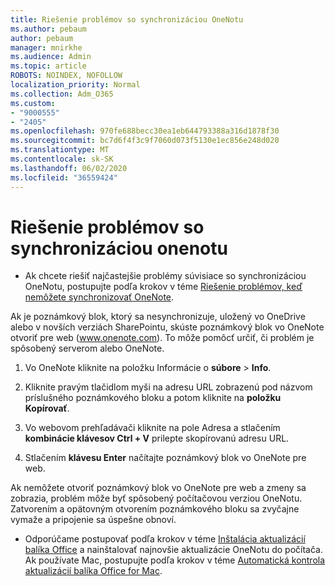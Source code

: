 ```yaml
---
title: Riešenie problémov so synchronizáciou OneNotu
ms.author: pebaum
author: pebaum
manager: mnirkhe
ms.audience: Admin
ms.topic: article
ROBOTS: NOINDEX, NOFOLLOW
localization_priority: Normal
ms.collection: Adm_O365
ms.custom:
- "9000555"
- "2405"
ms.openlocfilehash: 970fe688becc30ea1eb644793388a316d1878f30
ms.sourcegitcommit: bc7d6f4f3c9f7060d073f5130e1ec856e248d020
ms.translationtype: MT
ms.contentlocale: sk-SK
ms.lasthandoff: 06/02/2020
ms.locfileid: "36559424"
---
```

# <a name="troubleshoot-onenote-sync-issues"></a>Riešenie problémov so synchronizáciou onenotu

* Ak chcete riešiť najčastejšie problémy súvisiace so synchronizáciou OneNotu, postupujte podľa krokov v téme [Riešenie problémov, keď nemôžete synchronizovať OneNote](https://support.office.com/article/Fix-issues-when-you-can-t-sync-OneNote-299495ef-66d1-448f-90c1-b785a6968d45).

Ak je poznámkový blok, ktorý sa nesynchronizuje, uložený vo OneDrive alebo v novších verziách SharePointu, skúste poznámkový blok vo OneNote otvoriť pre web (www.onenote.com). To môže pomôcť určiť, či problém je spôsobený serverom alebo OneNote.

1. Vo OneNote kliknite na položku Informácie o **súbore**  >  **Info**.

2. Kliknite pravým tlačidlom myši na adresu URL zobrazenú pod názvom príslušného poznámkového bloku a potom kliknite na **položku Kopírovať**.

3. Vo webovom prehľadávači kliknite na pole Adresa a stlačením **kombinácie klávesov Ctrl + V** prilepte skopírovanú adresu URL.

4. Stlačením **klávesu Enter** načítajte poznámkový blok vo OneNote pre web.

Ak nemôžete otvoriť poznámkový blok vo OneNote pre web a zmeny sa zobrazia, problém môže byť spôsobený počítačovou verziou OneNotu. Zatvorením a opätovným otvorením poznámkového bloku sa zvyčajne vymaže a pripojenie sa úspešne obnoví.

* Odporúčame postupovať podľa krokov v téme [Inštalácia aktualizácií balíka Office](https://support.office.com/article/Install-Office-updates-2ab296f3-7f03-43a2-8e50-46de917611c5) a nainštalovať najnovšie aktualizácie OneNotu do počítača. Ak používate Mac, postupujte podľa krokov v téme [Automatická kontrola aktualizácií balíka Office for Mac](https://support.office.com/article/update-office-for-mac-automatically-bfd1e497-c24d-4754-92ab-910a4074d7c1).